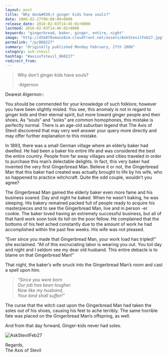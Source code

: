 ```yaml
---
layout: post
title: "Why don&#039;t ginger kids have souls?"
date: 2006-02-27T06:00:00+0000
release_date: 2016-02-03T14:45:01+0000
lastmod: 2016-02-03T14:46:02+0000
keywords: "gingerbread, baker, ginger, entire, night"
image: "http://d3e878vmunx8cm.cloudfront.net/assets/AskStevilFeb27.jpg"
permalink: "/p/060227"
summary: "Originally published Monday February, 27th 2006"
category: ask-stevil
hashtag: "#axisofstevil_060227"
redirect_from:
---
```


[p01]: http://d3e878vmunx8cm.cloudfront.net/assets/AskStevilFeb27.jpg "AskStevilFeb27"
> Why don't ginger kids have souls?
> 
> -Algernon

Dearest Algernon::

You should be commended for your knowledge of such folklore; however you have been slightly misled. You see, this anomaly is not in regard to ginger kids and their eternal spirit, but more toward ginger people and their shoes. As “souls” and “soles” are common homophones, this mistake is perfectly normal. There is an age-old suburban legend that The Axis of Stevil discovered that may very well answer your query more directly and may offer further explanation to this mistake. 

In 1893, there was a small German village where an elderly baker had dwelled. He had been a baker his entire life and was considered the best the entire country. People from far away villages and cities traveled in order to purchase this man’s delectable delights. In fact, this very baker had invented the very first Gingerbread Man. Believe it or not, the Gingerbread Man that this baker had created was actually brought to life by his wife, who so happened to practice witchcraft. Quite the odd couple, wouldn’t you agree?

The Gingerbread Man gained the elderly baker even more fame and his business soared. Day and night he baked. When he wasn’t baking, he was sleeping. His bakery remained packed full of people ready to acquire his masterpieces and to see the Gingerbread Man, live and in person -er cookie. The baker loved having an extremely successful business, but all of that hard work soon took its toll on the poor fellow. He complained that the bottoms of his feet ached constantly due to the amount of work he had accomplished within the past few weeks. His wife was not pleased.

“Ever since you made that Gingerbread Man, your work load has tripled!” she exclaimed. “All of this excruciating labor is wearing you out. You toil day and night and I seldom see my dear old husband. This entire debacle is to blame on that Gingerbread Man!”

That night, the baker’s wife snuck into the Gingerbread Man’s room and cast a spell upon him.

> *“Since you were born  
> Our job has been tougher.  
> Now like my husband,  
> Your kind shall suffer!”*

The curse that the witch cast upon the Gingerbread Man had taken the soles out of his shoes, causing his feet to ache terribly. The same horrible fate was placed on the Gingerbread Man’s offspring, as well.

And from that day forward, Ginger-kids never had soles.

![AskStevilFeb27][p01]

Regards,  
The Axis of Stevil
